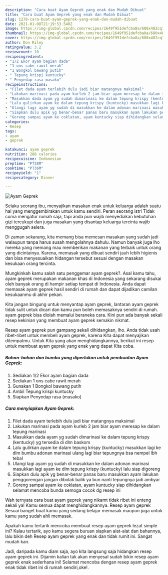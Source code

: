 ```yaml
---
description: "Cara buat Ayam Geprek yang enak dan Mudah Dibuat"
title: "Cara buat Ayam Geprek yang enak dan Mudah Dibuat"
slug: 1278-cara-buat-ayam-geprek-yang-enak-dan-mudah-dibuat
date: 2021-01-08T21:19:53.540Z
image: https://img-global.cpcdn.com/recipes/1649f951defcba8a/680x482cq70/ayam-geprek-foto-resep-utama.jpg
thumbnail: https://img-global.cpcdn.com/recipes/1649f951defcba8a/680x482cq70/ayam-geprek-foto-resep-utama.jpg
cover: https://img-global.cpcdn.com/recipes/1649f951defcba8a/680x482cq70/ayam-geprek-foto-resep-utama.jpg
author: Don Riley
ratingvalue: 3.2
reviewcount: 10
recipeingredient:
- "1/2 Ekor ayam bagian dada"
- "1 ons cabe rawit merah"
- "1 Bongkol bawang putih"
- " Tepung krispi kuntucky"
- " Penyedap rasa masako"
recipeinstructions:
- "Filet dada ayam terlebih dulu jadi biar matangnya maksimal"
- "Lakukan marinasi pada ayam kurleb 2 jam biar ayam meresap ke dalam tepung marinasi"
- "Masukkan dada ayam yg sudah dimarinasi ke dalam tepung krispy (kentucky) yg tersedia di dlm baskom"
- "Lalu gulirkan ayam ke dalam tepung krispy (kuntucky) masukkan lagi ke dlm bumbu adonan marinasi ulang lagi biar tepungnya bsa nempel lbh tebal"
- "Ulangi lagi ayam yg sudah di masukkan ke dalam adonan marinasi masukkan lagi ayam ke dlm tepung krispy (kuntucky) lalu siap digoreng"
- "Siapkan dulu apik yg benar-benar panas baru masukkan ayam lakukan penggorengan jangan dibolak balik ya bun nanti tepungnya jadi ambyar"
- "Goreng sampai ayam ke coklatan, ayam kuntucky siap dihidangkan selamat mencoba bunda semoga cocok dg resep ini"
categories:
- Resep
tags:
- ayam
- geprek

katakunci: ayam geprek 
nutrition: 288 calories
recipecuisine: Indonesian
preptime: "PT38M"
cooktime: "PT36M"
recipeyield: "1"
recipecategory: Dinner

---
```



![Ayam Geprek](https://img-global.cpcdn.com/recipes/1649f951defcba8a/680x482cq70/ayam-geprek-foto-resep-utama.jpg)

Selaku seorang ibu, menyajikan masakan enak untuk keluarga adalah suatu hal yang menggembirakan untuk kamu sendiri. Peran seorang istri Tidak cuma mengatur rumah saja, tapi anda pun wajib menyediakan kebutuhan gizi tercukupi dan juga masakan yang disantap keluarga tercinta wajib menggugah selera.

Di zaman  sekarang, kita memang bisa memesan masakan yang sudah jadi walaupun tanpa harus susah mengolahnya dahulu. Namun banyak juga lho mereka yang memang mau memberikan makanan yang terbaik untuk orang yang dicintainya. Karena, memasak yang dibuat sendiri jauh lebih higienis dan bisa menyesuaikan hidangan tersebut sesuai dengan masakan kesukaan orang tercinta. 



Mungkinkah kamu salah satu penggemar ayam geprek?. Asal kamu tahu, ayam geprek merupakan makanan khas di Indonesia yang sekarang disukai oleh banyak orang di hampir setiap tempat di Indonesia. Anda dapat memasak ayam geprek hasil sendiri di rumah dan dapat dijadikan camilan kesukaanmu di akhir pekan.

Kita jangan bingung untuk menyantap ayam geprek, lantaran ayam geprek tidak sulit untuk dicari dan kamu pun boleh memasaknya sendiri di rumah. ayam geprek bisa diolah memalui beraneka cara. Kini pun ada banyak sekali resep kekinian yang membuat ayam geprek semakin nikmat.

Resep ayam geprek pun gampang sekali dihidangkan, lho. Anda tidak usah ribet-ribet untuk membeli ayam geprek, karena Kita dapat menyajikan ditempatmu. Untuk Kita yang akan menghidangkannya, berikut ini resep untuk membuat ayam geprek yang enak yang dapat Kita coba.

<!--inarticleads1-->

##### Bahan-bahan dan bumbu yang diperlukan untuk pembuatan Ayam Geprek:

1. Sediakan 1/2 Ekor ayam bagian dada
1. Sediakan 1 ons cabe rawit merah
1. Gunakan 1 Bongkol bawang putih
1. Ambil  Tepung krispi kuntucky
1. Siapkan  Penyedap rasa (masako)




<!--inarticleads2-->

##### Cara menyiapkan Ayam Geprek:

1. Filet dada ayam terlebih dulu jadi biar matangnya maksimal
1. Lakukan marinasi pada ayam kurleb 2 jam biar ayam meresap ke dalam tepung marinasi
1. Masukkan dada ayam yg sudah dimarinasi ke dalam tepung krispy (kentucky) yg tersedia di dlm baskom
1. Lalu gulirkan ayam ke dalam tepung krispy (kuntucky) masukkan lagi ke dlm bumbu adonan marinasi ulang lagi biar tepungnya bsa nempel lbh tebal
1. Ulangi lagi ayam yg sudah di masukkan ke dalam adonan marinasi masukkan lagi ayam ke dlm tepung krispy (kuntucky) lalu siap digoreng
1. Siapkan dulu apik yg benar-benar panas baru masukkan ayam lakukan penggorengan jangan dibolak balik ya bun nanti tepungnya jadi ambyar
1. Goreng sampai ayam ke coklatan, ayam kuntucky siap dihidangkan selamat mencoba bunda semoga cocok dg resep ini




Wah ternyata cara buat ayam geprek yang nikamt tidak ribet ini enteng sekali ya! Kamu semua dapat menghidangkannya. Resep ayam geprek Sesuai banget buat kamu yang sedang belajar memasak maupun juga untuk kamu yang sudah ahli memasak.

Apakah kamu tertarik mencoba membuat resep ayam geprek lezat simple ini? Kalau tertarik, ayo kamu segera buruan siapkan alat-alat dan bahannya, lalu bikin deh Resep ayam geprek yang enak dan tidak rumit ini. Sangat mudah kan. 

Jadi, daripada kamu diam saja, ayo kita langsung saja hidangkan resep ayam geprek ini. Dijamin kalian tak akan menyesal sudah bikin resep ayam geprek enak sederhana ini! Selamat mencoba dengan resep ayam geprek enak tidak ribet ini di rumah sendiri,oke!.


